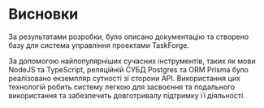 # Висновки

За результатами розробки, було описано документацію та створено базу для система управління проектами TaskForge.

За допомогою найпопулярніших сучасних інструментів, таких як мови NodeJS та TypeScript, реляційній СУБД Postgres та ORM Prisma було реалізовано екземпляр сутності зі сторони API. Використання цих технологій робить систему легкою для засвоєння та подального використання та забезпечить довготривалу підтримку її діяльності.